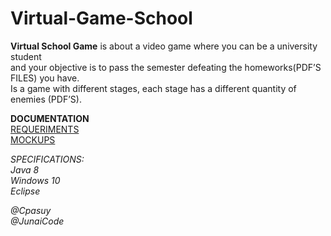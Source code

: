 # Virtual-Game-School
<strong>Virtual School Game</strong>
is about a video game where you can be a university student <br>
and your objective is to pass the semester defeating the homeworks(PDF’S FILES) you have.<br>
Is a game with different stages, each stage has a different quantity of enemies (PDF’S).<br>

<strong>DOCUMENTATION</strong><br>
[REQUERIMENTS](docs/FUNCTIONAL-AND-NON-FUNCTIONAL-REQUIREMENTS.pdf)<br>
[MOCKUPS](docs/Mockups.pdf)




<em>SPECIFICATIONS:<br>
Java 8 <br>
Windows 10 <br>
Eclipse</em><br>

<em>
@Cpasuy<br>
@JunaiCode<br></em>
